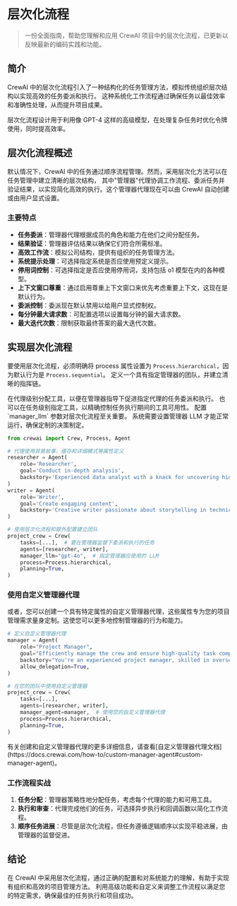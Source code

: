 # 层次化流程

> 一份全面指南，帮助您理解和应用 CrewAI 项目中的层次化流程，已更新以反映最新的编码实践和功能。

## 简介

CrewAI 中的层次化流程引入了一种结构化的任务管理方法，模拟传统组织层次结构以实现高效的任务委派和执行。
这种系统化工作流程通过确保任务以最佳效率和准确性处理，从而提升项目成果。

<Tip>
  层次化流程设计用于利用像 GPT-4 这样的高级模型，在处理复杂任务时优化令牌使用，同时提高效率。
</Tip>

## 层次化流程概述

默认情况下，CrewAI 中的任务通过顺序流程管理。然而，采用层次化方法可以在任务管理中建立清晰的层次结构，
其中"管理器"代理协调工作流程、委派任务并验证结果，以实现简化高效的执行。这个管理器代理现在可以由
CrewAI 自动创建或由用户显式设置。

### 主要特点

* **任务委派**：管理器代理根据成员的角色和能力在他们之间分配任务。
* **结果验证**：管理器评估结果以确保它们符合所需标准。
* **高效工作流**：模拟公司结构，提供有组织的任务管理方法。
* **系统提示处理**：可选择指定系统是否应使用预定义提示。
* **停用词控制**：可选择指定是否应使用停用词，支持包括 o1 模型在内的各种模型。
* **上下文窗口尊重**：通过启用尊重上下文窗口来优先考虑重要上下文，这现在是默认行为。
* **委派控制**：委派现在默认禁用以给用户显式控制权。
* **每分钟最大请求数**：可配置选项以设置每分钟的最大请求数。
* **最大迭代次数**：限制获取最终答案的最大迭代次数。

## 实现层次化流程

要使用层次化流程，必须明确将 process 属性设置为 `Process.hierarchical`，因为默认行为是 `Process.sequential`。
定义一个具有指定管理器的团队，并建立清晰的指挥链。

<Tip>
  在代理级别分配工具，以便在管理器指导下促进指定代理的任务委派和执行。
  也可以在任务级别指定工具，以精确控制任务执行期间的工具可用性。
</Tip>

<Tip>
  配置 `manager_llm` 参数对层次化流程至关重要。
  系统需要设置管理器 LLM 才能正常运行，确保定制的决策制定。
</Tip>

```python
from crewai import Crew, Process, Agent

# 代理使用背景故事、缓存和详细模式等属性定义
researcher = Agent(
    role='Researcher',
    goal='Conduct in-depth analysis',
    backstory='Experienced data analyst with a knack for uncovering hidden trends.',
)
writer = Agent(
    role='Writer',
    goal='Create engaging content',
    backstory='Creative writer passionate about storytelling in technical domains.',
)

# 使用层次化流程和额外配置建立团队
project_crew = Crew(
    tasks=[...],  # 要在管理器监督下委派和执行的任务
    agents=[researcher, writer],
    manager_llm="gpt-4o",  # 指定管理器应使用的 LLM
    process=Process.hierarchical,
    planning=True, 
)
```

### 使用自定义管理器代理

或者，您可以创建一个具有特定属性的自定义管理器代理，这些属性专为您的项目管理需求量身定制。这使您可以更多地控制管理器的行为和能力。

```python
# 定义自定义管理器代理
manager = Agent(
    role="Project Manager",
    goal="Efficiently manage the crew and ensure high-quality task completion",
    backstory="You're an experienced project manager, skilled in overseeing complex projects and guiding teams to success.",
    allow_delegation=True,
)

# 在您的团队中使用自定义管理器
project_crew = Crew(
    tasks=[...],
    agents=[researcher, writer],
    manager_agent=manager,  # 使用您的自定义管理器代理
    process=Process.hierarchical,
    planning=True,
)
```

<Tip>
  有关创建和自定义管理器代理的更多详细信息，请查看[自定义管理器代理文档](https://docs.crewai.com/how-to/custom-manager-agent#custom-manager-agent)。
</Tip>

### 工作流程实战

1. **任务分配**：管理器策略性地分配任务，考虑每个代理的能力和可用工具。
2. **执行和审查**：代理完成他们的任务，可选择异步执行和回调函数以简化工作流程。
3. **顺序任务进展**：尽管是层次化流程，但任务遵循逻辑顺序以实现平稳进展，由管理器的监督促进。

## 结论

在 CrewAI 中采用层次化流程，通过正确的配置和对系统能力的理解，有助于实现有组织和高效的项目管理方法。
利用高级功能和自定义来调整工作流程以满足您的特定需求，确保最佳的任务执行和项目成功。
